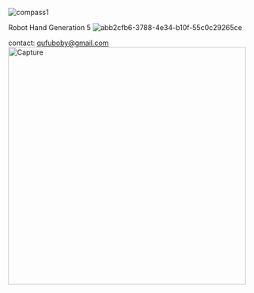 ![compass1](https://user-images.githubusercontent.com/46214170/214789470-49c41cc6-6db0-4f73-8b23-0472bb682dfd.png)

Robot Hand Generation 5
![abb2cfb6-3788-4e34-b10f-55c0c29265ce](https://user-images.githubusercontent.com/46214170/214634308-0752a796-a163-4229-85e5-749729c63e51.png)

contact: qufuboby@gmail.com
<img width="480" alt="Capture" src="https://user-images.githubusercontent.com/46214170/214755356-f754cc4d-161e-4035-9ba4-cc45d272ed51.PNG">
